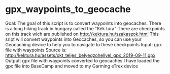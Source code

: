 # gpx_waypoints_to_geocache
 Goal:   The goal of this script is to convert waypoints into geocaches.
         There is a long hiking track in hungary called the "Kék túra"
         There are checkpoints on this track wich are published on http://kektura.hu/szakaszok.html
         This sript will convert waypoints into Geocaches, so you can use your
         Geocaching device to help you to navigate to these checkpoints
 Input:  gpx file with waypoints
         Source is: http://kektura.hu/assets/okt_teljes_belyegzohellyel_gpx_2019-09-11.gpx
 Output: gpx file with waypoints converted to geocaches
         I have loaded the gpx file into BaseCamp and moved to my Garming eTrex device
